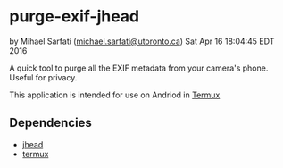 # purge-exif-jhead
by Mihael Sarfati (michael.sarfati@utoronto.ca)
Sat Apr 16 18:04:45 EDT 2016

A quick tool to purge all the EXIF metadata from your camera's phone. Useful for privacy.

This application is intended for use on Andriod in [Termux](https://termux.com/)

## Dependencies
- [jhead](http://linux.die.net/man/1/jhead)
- [termux](https://termux.com/)
